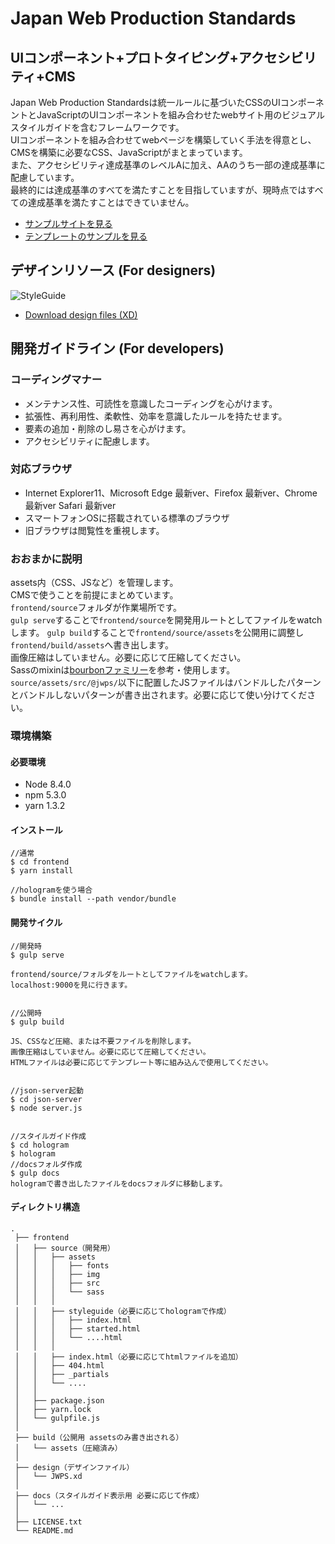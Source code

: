 # Japan Web Production Standards


## UIコンポーネント+プロトタイピング+アクセシビリティ+CMS

Japan Web Production Standardsは統一ルールに基づいたCSSのUIコンポーネントとJavaScriptのUIコンポーネントを組み合わせたwebサイト用のビジュアルスタイルガイドを含むフレームワークです。   
UIコンポーネントを組み合わせてwebページを構築していく手法を得意とし、CMSを構築に必要なCSS、JavaScriptがまとまっています。   
また、アクセシビリティ達成基準のレベルAに加え、AAのうち一部の達成基準に配慮しています。   
最終的には達成基準のすべてを満たすことを目指していますが、現時点ではすべての達成基準を満たすことはできていません。

 - [サンプルサイトを見る](https://tamshow.github.io/jwps/)
 - [テンプレートのサンプルを見る](http://template.tamshow.com/filelist.html)




## デザインリソース (For designers)

![StyleGuide](https://tamshow.github.io/jwps/assets/img/dummy/style-guide.png)

 -  [Download design files (XD)](https://github.com/tamshow/jwps/blob/master/design/JWPS.xd)
  
  
## 開発ガイドライン (For developers)


### コーディングマナー
 - メンテナンス性、可読性を意識したコーディングを心がけます。
 - 拡張性、再利用性、柔軟性、効率を意識したルールを持たせます。
 - 要素の追加・削除のし易さを心がけます。
 - アクセシビリティに配慮します。


### 対応ブラウザ

 - Internet Explorer11、Microsoft Edge 最新ver、Firefox 最新ver、Chrome 最新ver Safari 最新ver
 - スマートフォンOSに搭載されている標準のブラウザ
 - 旧ブラウザは閲覧性を重視します。


### おおまかに説明
assets内（CSS、JSなど）を管理します。   
CMSで使うことを前提にまとめています。   
`frontend/source`フォルダが作業場所です。   
`gulp serve`することで`frontend/source`を開発用ルートとしてファイルをwatchします。
`gulp build`することで`frontend/source/assets`を公開用に調整し`frontend/build/assets`へ書き出します。   
画像圧縮はしていません。必要に応じて圧縮してください。   
Sassのmixinは[bourbonファミリー](https://www.bourbon.io/)を参考・使用します。   
`source/assets/src/@jwps/`以下に配置したJSファイルはバンドルしたパターンとバンドルしないパターンが書き出されます。必要に応じて使い分けてください。 

### 環境構築

#### 必要環境
- Node 8.4.0
- npm 5.3.0
- yarn 1.3.2


#### インストール
```
//通常
$ cd frontend
$ yarn install

//hologramを使う場合
$ bundle install --path vendor/bundle
```

#### 開発サイクル

```
//開発時
$ gulp serve

frontend/source/フォルダをルートとしてファイルをwatchします。
localhost:9000を見に行きます。


//公開時
$ gulp build

JS、CSSなど圧縮、または不要ファイルを削除します。
画像圧縮はしていません。必要に応じて圧縮してください。
HTMLファイルは必要に応じてテンプレート等に組み込んで使用してください。


//json-server起動
$ cd json-server
$ node server.js


//スタイルガイド作成
$ cd hologram
$ hologram
//docsフォルダ作成
$ gulp docs
hologramで書き出したファイルをdocsフォルダに移動します。

```


#### ディレクトリ構造

```
.
 ├── frontend
 │   ├── source（開発用）
 │   │   ├── assets
 │   │   │   ├── fonts
 │   │   │   ├── img
 │   │   │   ├── src
 │   │   │   └── sass
 │   │   │
 │   │   ├── styleguide（必要に応じてhologramで作成）
 │   │   │   ├── index.html
 │   │   │   ├── started.html
 │   │   │   └── ....html
 │   │   │
 │   │   ├── index.html（必要に応じてhtmlファイルを追加）
 │   │   ├── 404.html
 │   │   ├── _partials
 │   │   └── ....
 │   │
 │   ├── package.json
 │   ├── yarn.lock
 │   └── gulpfile.js
 │
 ├── build（公開用 assetsのみ書き出される）
 │   └── assets（圧縮済み）
 │
 ├── design（デザインファイル）
 │   └── JWPS.xd
 │
 ├── docs（スタイルガイド表示用 必要に応じて作成）
 │   └── ...
 │
 ├── LICENSE.txt
 └── README.md
```
